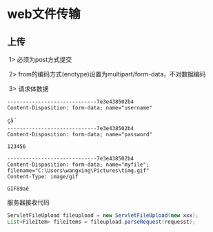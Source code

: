 # web文件传输

## 上传

​	1> 必须为post方式提交

​	2> from的编码方式(enctype)设置为multipart/form-data，不对数据编码

​	3> 请求体数据

```
-----------------------------7e3e438502b4
Content-Disposition: form-data; name="username"

çå´
-----------------------------7e3e438502b4
Content-Disposition: form-data; name="password"

123456

-----------------------------7e3e438502b4
Content-Disposition: form-data; name="myfile"; filename="C:\Users\wangxing\Pictures\timg.gif"
Content-Type: image/gif

GIF89aê
```

服务器接收代码

```java
ServletFileUpload fileupload = new ServletFileUpload(new xxx);
List<FileItem> fileItems = fileupload.parseRequest(requesst);
```

